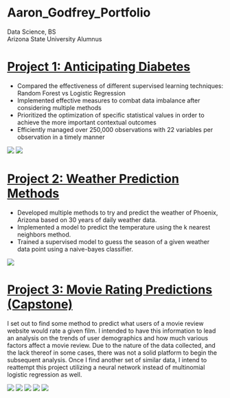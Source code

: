 # Aaron_Godfrey_Portfolio
Data Science, BS
\
Arizona State University Alumnus

# [Project 1: Anticipating Diabetes](https://github.com/ap4godfrey227/PredictingDiabetes.git)
* Compared the effectiveness of different supervised learning techniques: Random Forest vs Logistic Regression
* Implemented effective measures to combat data imbalance after considering multiple methods
* Prioritized the optimization of specific statistical values in order to achieve the more important contextual outcomes
* Efficiently managed over 250,000 observations with 22 variables per observation in a timely manner

![](/images/DiabetesLRImages.PNG)
![](/images/DiabetesRFImages.PNG)


# [Project 2: Weather Prediction Methods](https://github.com/ap4godfrey227/Machine-Learning-Project-1.git)
* Developed multiple methods to try and predict the weather of Phoenix, Arizona based on 30 years of daily weather data.
* Implemented a model to predict the temperature using the k nearest neighbors method.
* Trained a supervised model to guess the season of a given weather data point using a naive-bayes classifier.

![](/images/weatherImages.PNG)

# [Project 3: Movie Rating Predictions (Capstone)](https://github.com/ap4godfrey227/CapstoneProject.git)
I set out to find some method to predict what users of a movie review website would rate a given film. I intended to have this information to lead an analysis on the trends of user demographics and how much various factors affect a movie review. Due to the nature of the data collected, and the lack thereof in some cases, there was not a solid platform to begin the subsequent analysis. Once I find another set of similar data, I intend to reattempt this project utilizing a neural network instead of multinomial logistic regression as well.

![](/images/1starRatingByAge.png)
![](/images/2starRatingByAge.png)
![](/images/3starRatingByAge.png)
![](/images/4starRatingByAge.png)
![](/images/5starRatingByAge.png)

